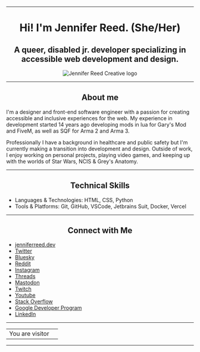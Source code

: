 <hr>
<h1 align="center">Hi! I'm Jennifer Reed. (She/Her)</h1>
<h2 align="center">A queer, disabled jr. developer specializing in accessible web development and design.</h2>
<div align="center">
	<img align="center" src="https://utfs.io/f/85bfad1e-85a2-43b3-a84f-824b2301b27e-1od4sc.min.svg" alt="Jennifer Reed Creative logo" />
</div>
<hr>
<article>
	<h2 align="center">About me</h2>
	<p>I'm a designer and front-end software engineer with a passion for creating accessible and inclusive experiences for the web. My experience in development started 14 years ago developing mods in lua for Gary's Mod and FiveM, as well as SQF for Arma 2 and Arma 3.</p>
	<p>Professionally I have a background in healthcare and public safety but I'm currently making a transition into development and design. Outside of work, I enjoy working on personal projects, playing video games, and keeping up with the worlds of Star Wars, NCIS & Grey's Anatomy.</p>
</article>
<hr>
<article>
	<h2 align="center">Technical Skills</h2>
	<ul>
		<li>Languages & Technologies: HTML, CSS, Python</li>
		<li>Tools & Platforms: Git, GitHub, VSCode, Jetbrains Suit, Docker, Vercel</li>
	</ul>
</article>
<hr>
<section>
	<h2 align="center">Connect with Me</h2>
	<ul>
		<li><a href="https://jenniferreed.dev/" target="_blank">jenniferreed.dev</a></li>
		<li><a rel="me" href="https://twitter.com/jjr25_official" target="_blank">Twitter</a></li>
		<li><a rel="me" href="https://bsky.app/profile/jenniferr25.bsky.social" target="_blank">Bluesky</a></li>
		<li><a rel="me" href="https://www.reddit.com/user/JJR25_Official/" target="_blank">Reddit</a></li>
		<li><a rel="me" href="https://www.instagram.com/jjr25_official/" target="_blank">Instagram</a></li>
		<li><a rel="me" href="https://www.threads.net/@jjr25_official" target="_blank">Threads</a></li>
		<li><a rel="me" href="https://mstdn.social/@JenniferR25" target="_blank">Mastodon</a></li>
		<li><a rel="me" href="https://www.twitch.tv/jenniferthecapybara" target="_blank">Twitch</a></li>
		<li><a rel="me" href="https://www.youtube.com/@JenniferTheCapybara" target="_blank">Youtube</a></li>
		<li><a rel="me" href="https://stackoverflow.com/users/19944774/jennifer" target="_blank">Stack Overflow</a></li>
		<li><a rel="me" href="https://developers.google.com/profile/u/jenniferreed" target="_blank">Google Developer Program</a></li>
		<li><a href="https://www.linkedin.com/in/jjr25/" target="_blank">LinkedIn</a></li>
	</ul>
</section>
<hr>
<table align="center">
  <tr>
    <td>You are visitor</td>
    <td><img src="https://profile-counter.glitch.me/jenniferr25/count.svg" alt="" /></td>
  </tr>
</table>
<hr>
